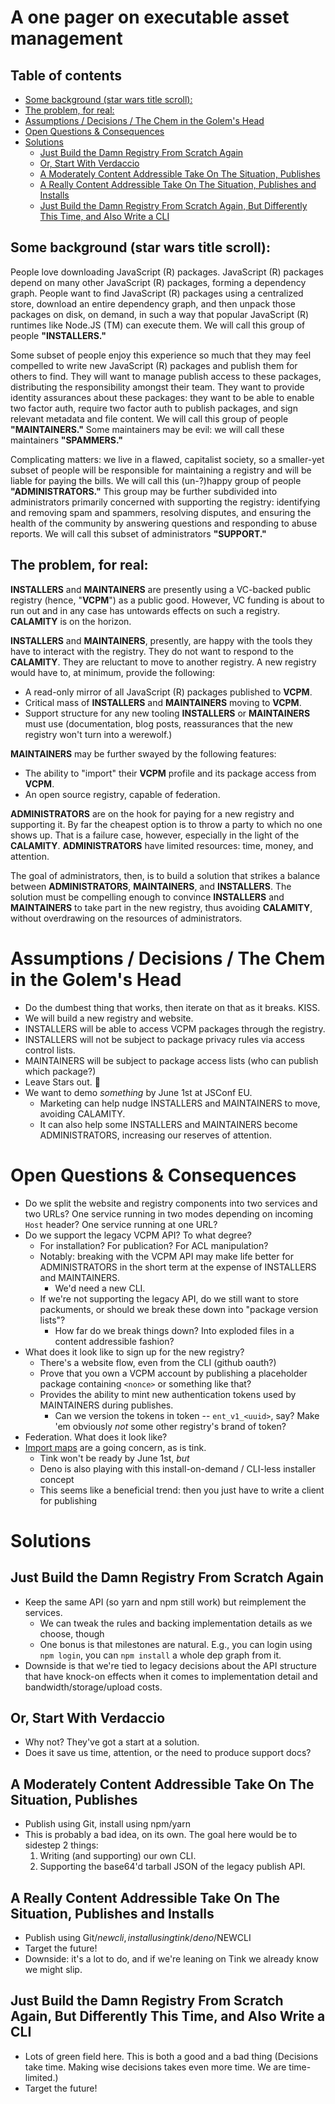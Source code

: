 # A one pager on executable asset management

## Table of contents

- [Some background (star wars title scroll):](#some-background-star-wars-title-scroll)
- [The problem, for real:](#the-problem-for-real)
- [Assumptions / Decisions / The Chem in the Golem's Head](#assumptions--decisions--the-chem-in-the-golems-head)
- [Open Questions & Consequences](#open-questions--consequences)
- [Solutions](#solutions)
  - [Just Build the Damn Registry From Scratch Again](#just-build-the-damn-registry-from-scratch-again)
  - [Or, Start With Verdaccio](#or-start-with-verdaccio)
  - [A Moderately Content Addressible Take On The Situation, Publishes](#a-moderately-content-addressible-take-on-the-situation-publishes)
  - [A Really Content Addressible Take On The Situation, Publishes and Installs](#a-really-content-addressible-take-on-the-situation-publishes-and-installs)
  - [Just Build the Damn Registry From Scratch Again, But Differently This Time, and Also Write a CLI](#just-build-the-damn-registry-from-scratch-again-but-differently-this-time-and-also-write-a-cli)
## Some background (star wars title scroll):

People love downloading JavaScript (R) packages. JavaScript (R) packages depend
on many other JavaScript (R) packages, forming a dependency graph. People want
to find JavaScript (R) packages using a centralized store, download an entire
dependency graph, and then unpack those packages on disk, on demand, in such a
way that popular JavaScript (R) runtimes like Node.JS (TM) can execute them. We
will call this group of people **"INSTALLERS."**

Some subset of people enjoy this experience so much that they may feel
compelled to write new JavaScript (R) packages and publish them for others to
find. They will want to manage publish access to these packages, distributing
the responsibility amongst their team. They want to provide identity assurances
about these packages: they want to be able to enable two factor auth, require
two factor auth to publish packages, and sign relevant metadata and file
content. We will call this group of people **"MAINTAINERS."** Some maintainers may
be evil: we will call these maintainers **"SPAMMERS."**

Complicating matters: we live in a flawed, capitalist society, so a smaller-yet
subset of people will be responsible for maintaining a registry and will be
liable for paying the bills. We will call this (un-?)happy group of people
**"ADMINISTRATORS."** This group may be further subdivided into administrators
primarily concerned with supporting the registry: identifying and removing spam
and spammers, resolving disputes, and ensuring the health of the community by
answering questions and responding to abuse reports. We will call this subset
of administrators **"SUPPORT."**

## The problem, for real:

**INSTALLERS** and **MAINTAINERS** are presently using a VC-backed public
registry (hence, "**VCPM**") as a public good. However, VC funding is about to
run out and in any case has untowards effects on such a registry. **CALAMITY**
is on the horizon.

**INSTALLERS** and **MAINTAINERS**, presently, are happy with the tools they
have to interact with the registry. They do not want to respond to the
**CALAMITY**. They are reluctant to move to another registry. A new registry would
have to, at minimum, provide the following:

- A read-only mirror of all JavaScript (R) packages published to **VCPM**.
- Critical mass of **INSTALLERS** and **MAINTAINERS** moving to **VCPM**.
- Support structure for any new tooling **INSTALLERS** or **MAINTAINERS** must
  use (documentation, blog posts, reassurances that the new registry won't turn
  into a werewolf.)

**MAINTAINERS** may be further swayed by the following features:

- The ability to "import" their **VCPM** profile and its package access from
  **VCPM**.
- An open source registry, capable of federation.

**ADMINISTRATORS** are on the hook for paying for a new registry and supporting
it. By far the cheapest option is to throw a party to which no one shows up.
That is a failure case, however, especially in the light of the **CALAMITY**.
**ADMINISTRATORS** have limited resources: time, money, and attention.

The goal of administrators, then, is to build a solution that strikes a balance
between **ADMINISTRATORS**, **MAINTAINERS**, and **INSTALLERS**. The solution
must be compelling enough to convince **INSTALLERS** and **MAINTAINERS** to
take part in the new registry, thus avoiding **CALAMITY**, without overdrawing
on the resources of administrators.

# Assumptions / Decisions / The Chem in the Golem's Head

- Do the dumbest thing that works, then iterate on that as it breaks. KISS.
- We will build a new registry and website.
- INSTALLERS will be able to access VCPM packages through the registry.
- INSTALLERS will not be subject to package privacy rules via access control lists.
- MAINTAINERS will be subject to package access lists (who can publish which package?)
- Leave Stars out. :star2:
- We want to demo _something_ by June 1st at JSConf EU.
    - Marketing can help nudge INSTALLERS and MAINTAINERS to move, avoiding CALAMITY.
    - It can also help some INSTALLERS and MAINTAINERS become ADMINISTRATORS, increasing
      our reserves of attention.

# Open Questions & Consequences

- Do we split the website and registry components into two services and two
  URLs? One service running in two modes depending on incoming `Host` header?
  One service running at one URL?
- Do we support the legacy VCPM API? To what degree?
    - For installation? For publication? For ACL manipulation?
    - Notably: breaking with the VCPM API may make life better for ADMINISTRATORS in
      the short term at the expense of INSTALLERS and MAINTAINERS.
        - We'd need a new CLI.
    - If we're not supporting the legacy API, do we still want to store packuments,
      or should we break these down into "package version lists"?
        - How far do we break things down? Into exploded files in a content addressible fashion?
- What does it look like to sign up for the new registry?
    - There's a website flow, even from the CLI (github oauth?)
    - Prove that you own a VCPM account by publishing a placeholder package containing
      `<nonce>` or something like that?
    - Provides the ability to mint new authentication tokens used by MAINTAINERS during
      publishes.
        - Can we version the tokens in token -- `ent_v1_<uuid>`, say? Make 'em obviously
          _not_ some other registry's brand of token?
- Federation. What does it look like?
- [Import maps][import-maps] are a going concern, as is tink.
    - Tink won't be ready by June 1st, _but_
    - Deno is also playing with this install-on-demand / CLI-less installer concept
    - This seems like a beneficial trend: then you just have to write a client for publishing

# Solutions

## Just Build the Damn Registry From Scratch Again

- Keep the same API (so yarn and npm still work) but reimplement the services.
    - We can tweak the rules and backing implementation details as we choose, though
    - One bonus is that milestones are natural. E.g., you can login using `npm login`,
      you can `npm install` a whole dep graph from it.
- Downside is that we're tied to legacy decisions about the API structure that have
  knock-on effects when it comes to implementation detail and bandwidth/storage/upload costs.

## Or, Start With Verdaccio

- Why not? They've got a start at a solution.
- Does it save us time, attention, or the need to produce support docs?

## A Moderately Content Addressible Take On The Situation, Publishes

- Publish using Git, install using npm/yarn
- This is probably a bad idea, on its own. The goal here would be to sidestep 2 things:
    1. Writing (and supporting) our own CLI.
    2. Supporting the base64'd tarball JSON of the legacy publish API.

## A Really Content Addressible Take On The Situation, Publishes and Installs

- Publish using Git/$newcli, install using tink/deno/$NEWCLI
- Target the future!
- Downside: it's a lot to do, and if we're leaning on Tink we already know we might slip.

## Just Build the Damn Registry From Scratch Again, But Differently This Time, and Also Write a CLI

- Lots of green field here. This is both a good and a bad thing (Decisions take
  time. Making wise decisions takes even more time. We are time-limited.)
- Target the future!

[import-maps]: https://github.com/WICG/import-maps
